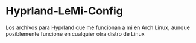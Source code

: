 # Hyprland-LeMi-Config
Los archivos para Hyprland que me funcionan a mi en Arch Linux, aunque posiblemente funcione en cualquier otra distro de Linux

